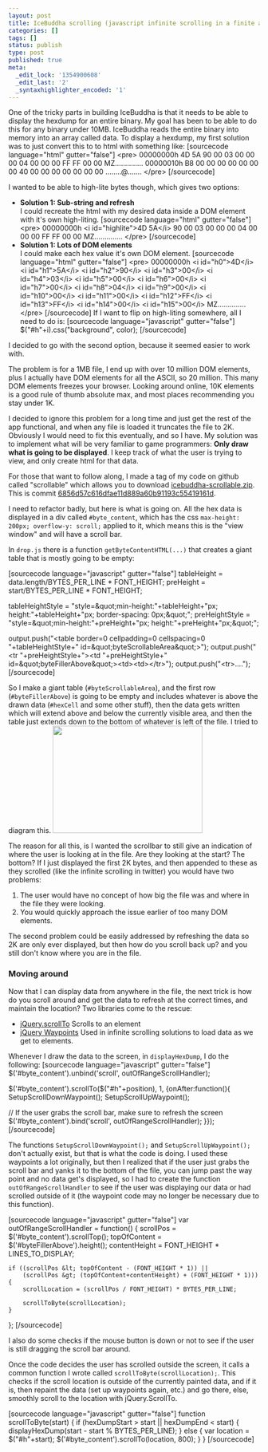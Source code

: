 ```yaml
---
layout: post
title: IceBuddha scrolling (javascript infinite scrolling in a finite area)
categories: []
tags: []
status: publish
type: post
published: true
meta:
  _edit_lock: '1354900608'
  _edit_last: '2'
  _syntaxhighlighter_encoded: '1'
---
```

One of the tricky parts in building IceBuddha is that it needs to be able to display the hexdump for an entire binary.  My goal has been to be able to do this for any binary under 10MB.  IceBuddha reads the entire binary into memory into an array called data.  To display a hexdump, my first solution was to just convert this to to html with something like:
[sourcecode language="html" gutter="false"]
&lt;pre&gt;
00000000h 4D 5A 90 00 03 00 00 00 04  00 00 00 FF FF 00 00 MZ..............
00000010h B8 00 00 00 00 00 00 00 40  00 00 00 00 00 00 00 ........@.......
&lt;/pre&gt;
[/sourcecode]

I wanted to be able to high-lite bytes though, which gives two options:
<ul>
<li><b>Solution 1: Sub-string and refresh</b><br>I could recreate the html with my desired data inside a DOM element with it's own high-liting.
[sourcecode language="html" gutter="false"]
&lt;pre&gt;
00000000h &lt;i id=&quot;highlite&quot;&gt;4D 5A&lt;/i&gt; 90 00 03 00 00 00 04  00 00 00 FF FF 00 00 MZ..............
&lt;/pre&gt;
[/sourcecode]

<li><b>Solution 1: Lots of DOM elements</b><br>
I could make each hex value it's own DOM element.
[sourcecode language="html" gutter="false"]
&lt;pre&gt;
00000000h 
&lt;i id=&quot;h0&quot;&gt;4D&lt;/i&gt; 
&lt;i id=&quot;h1&quot;&gt;5A&lt;/i&gt; 
&lt;i id=&quot;h2&quot;&gt;90&lt;/i&gt; 
&lt;i id=&quot;h3&quot;&gt;00&lt;/i&gt; 
&lt;i id=&quot;h4&quot;&gt;03&lt;/i&gt; 
&lt;i id=&quot;h5&quot;&gt;00&lt;/i&gt; 
&lt;i id=&quot;h6&quot;&gt;00&lt;/i&gt; 
&lt;i id=&quot;h7&quot;&gt;00&lt;/i&gt; 
&lt;i id=&quot;h8&quot;&gt;04&lt;/i&gt; 
&lt;i id=&quot;h9&quot;&gt;00&lt;/i&gt; 
&lt;i id=&quot;h10&quot;&gt;00&lt;/i&gt; 
&lt;i id=&quot;h11&quot;&gt;00&lt;/i&gt; 
&lt;i id=&quot;h12&quot;&gt;FF&lt;/i&gt; 
&lt;i id=&quot;h13&quot;&gt;FF&lt;/i&gt; 
&lt;i id=&quot;h14&quot;&gt;00&lt;/i&gt; 
&lt;i id=&quot;h15&quot;&gt;00&lt;/i&gt; 
MZ..............
&lt;/pre&gt;
[/sourcecode]
If I want to flip on high-liting somewhere, all I need to do is:
[sourcecode language="javascript" gutter="false"]
$(&quot;#h&quot;+i).css(&quot;background&quot;, color);
[/sourcecode]
</ul>

I decided to go with the second option, because it seemed easier to work with.  

The problem is for a 1MB file, I end up with over 10 million DOM elements, plus I actually have DOM elements for all the ASCII, so 20 million.  This many DOM elements freezes your browser.  Looking around online, 10K elements is a good rule of thumb absolute max, and most places recommending you stay under 1K.

I decided to ignore this problem for a long time and just get the rest of the app functional, and when any file is loaded it truncates the file to 2K.  Obviously I would need to fix this eventually, and so I have.  My solution was to implement what will be very familiar to game programmers: <b>Only draw what is going to be displayed</b>.  I keep track of what the user is trying to view, and only create html for that data.

For those that want to follow along, I made a tag of my code on github called "scrollable" which allows you to download <a href="https://github.com/0xdabbad00/icebuddha/archive/scrollable.zip">icebuddha-scrollable.zip</a>.  This is commit <a href="https://github.com/0xdabbad00/icebuddha/tree/6856d57c616dfae11d889a60b91193c55419161d">6856d57c616dfae11d889a60b91193c55419161d</a>.

I need to refactor badly, but here is what is going on.  All the hex data is displayed in a div called <code>#byte_content</code>, which has the css <code>max-height: 200px; overflow-y: scroll;</code> applied to it, which means this is the "view window" and will have a scroll bar.

In <code>drop.js</code> there is a function <code>getByteContentHTML(...)</code> that creates a giant table that is mostly going to be empty:

[sourcecode language="javascript" gutter="false"]
tableHeight = data.length/BYTES_PER_LINE * FONT_HEIGHT;
preHeight = start/BYTES_PER_LINE * FONT_HEIGHT;

tableHeightStyle = &quot;style=\&quot;min-height:&quot;+tableHeight+&quot;px; height:&quot;+tableHeight+&quot;px; border-spacing: 0px;\&quot;&quot;;
preHeightStyle = &quot;style=\&quot;min-height:&quot;+preHeight+&quot;px; height:&quot;+preHeight+&quot;px;\&quot;&quot;;

output.push(&quot;&lt;table border=0 cellpadding=0 cellspacing=0 &quot;+tableHeightStyle+&quot; id=\&quot;byteScrollableArea\&quot;&gt;&quot;);
output.push(&quot;&lt;tr &quot;+preHeightStyle+&quot;&gt;&lt;td &quot;+preHeightStyle+&quot; id=\&quot;byteFillerAbove\&quot;&gt;&lt;td&gt;&lt;td&gt;&lt;/tr&gt;&quot;);
output.push(&quot;&lt;tr&gt;....&quot;);
[/sourcecode]

So I make a giant table (<code>#byteScrollableArea</code>), and the first row (<code>#byteFillerAbove</code>) is going to be empty and includes whatever is above the drawn data (<code>#hexCell</code> and some other stuff), then the data gets written which will extend above and below the currently visible area, and then the table just extends down to the bottom of whatever is left of the file.  I tried to diagram this.
<a href="http://0xdabbad00.com/wp-content/uploads/2012/11/scrollable_diagram.png"><img src="http://0xdabbad00.com/wp-content/uploads/2012/11/scrollable_diagram-300x215.png" alt="" title="Scroll area" width="300" height="215" class="alignnone size-medium wp-image-557" /></a>

The reason for all this, is I wanted the scrollbar to still give an indication of where the user is looking at in the file.  Are they looking at the start? The bottom?  If I just displayed the first 2K bytes, and then appended to these as they scrolled (like the infinite scrolling in twitter) you would have two problems:
<ol>
<li>The user would have no concept of how big the file was and where in the file they were looking.
<li>You would quickly approach the issue earlier of too many DOM elements.
</ol>

The second problem could be easily addressed by refreshing the data so 2K are only ever displayed, but then how do you scroll back up? and you still don't know where you are in the file.

<h3>Moving around</h3>
Now that I can display data from anywhere in the file, the next trick is how do you scroll around and get the data to refresh at the correct times, and maintain the location?  Two libraries come to the rescue:
<ul>
<li><a href="http://flesler.blogspot.no/2007/10/jqueryscrollto.html">jQuery.scrollTo</a> Scrolls to an element
<li><a href="http://imakewebthings.com/jquery-waypoints/">jQuery Waypoints</a> Used in infinite scrolling solutions to load data as we get to elements.
</ul>

Whenever I draw the data to the screen, in <code>displayHexDump</code>, I do the following:
[sourcecode language="javascript" gutter="false"]
$('#byte_content').unbind('scroll', outOfRangeScrollHandler);

$('#byte_content').scrollTo($(&quot;#h&quot;+position), 1, {onAfter:function(){
  SetupScrollDownWaypoint();
  SetupScrollUpWaypoint();

  // If the user grabs the scroll bar, make sure to refresh the screen
  $('#byte_content').bind('scroll', outOfRangeScrollHandler);
}});
[/sourcecode]

The functions <code>SetupScrollDownWaypoint();</code> and <code>SetupScrollUpWaypoint();</code> don't actually exist, but that is what the code is doing.  I used these waypoints a lot originally, but then I realized that if the user just grabs the scroll bar and yanks it to the bottom of the file, you can jump past the way point and no data get's displayed, so I had to create the function <code>outOfRangeScrollHandler</code> to see if the user was displaying our data or had scrolled outside of it (the waypoint code may no longer be necessary due to this function).

[sourcecode language="javascript" gutter="false"]
var outOfRangeScrollHandler = function() {
	scrollPos = $('#byte_content').scrollTop();
	topOfContent = $('#byteFillerAbove').height();
	contentHeight = FONT_HEIGHT * LINES_TO_DISPLAY;

	if ((scrollPos &lt; topOfContent - (FONT_HEIGHT * 1)) || 
		(scrollPos &gt; (topOfContent+contentHeight) + (FONT_HEIGHT * 1))) {
		scrollLocation = (scrollPos / FONT_HEIGHT) * BYTES_PER_LINE;

		scrollToByte(scrollLocation);
	}
};
[/sourcecode]

I also do some checks if the mouse button is down or not to see if the user is still dragging the scroll bar around.

Once the code decides the user has scrolled outside the screen, it calls a common function I wrote called <code>scrollToByte(scrollLocation);</code>.  This checks if the scroll location is outside of the currently painted data, and if it is, then repaint the data (set up waypoints again, etc.) and go there, else, smoothly scroll to the location with jQuery.ScrollTo.

[sourcecode language="javascript" gutter="false"]
function scrollToByte(start) {
	if (hexDumpStart &gt; start || hexDumpEnd &lt; start) {
		displayHexDump(start - start % BYTES_PER_LINE);
	} else {
		var location = $(&quot;#h&quot;+start);
		$('#byte_content').scrollTo(location, 800);
	}
}
[/sourcecode] 
